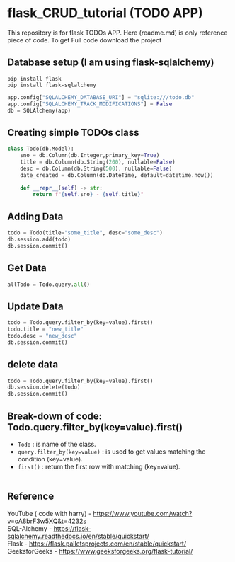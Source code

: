 # flask_CRUD_tutorial (TODO APP)

This repository is for flask TODOs APP. Here (readme.md) is only reference piece of code. To get Full code download the project

## Database setup (I am using flask-sqlalchemy)
```
pip install flask
pip install flask-sqlalchemy
```

```py
app.config["SQLALCHEMY_DATABASE_URI"] = "sqlite:///todo.db"
app.config["SQLALCHEMY_TRACK_MODIFICATIONS"] = False
db = SQLAlchemy(app)
```

## Creating simple TODOs class
```py
class Todo(db.Model):
    sno = db.Column(db.Integer,primary_key=True)
    title = db.Column(db.String(200), nullable=False)
    desc = db.Column(db.String(500), nullable=False)
    date_created = db.Column(db.DateTime, default=datetime.now())

    def __repr__(self) -> str:
        return f"{self.sno} - {self.title}"
```

## Adding Data
```py
todo = Todo(title="some_title", desc="some_desc")
db.session.add(todo)
db.session.commit()
```

## Get Data
```py
allTodo = Todo.query.all()
```

## Update Data
```py
todo = Todo.query.filter_by(key=value).first()
todo.title = "new_title"
todo.desc = "new_desc"
db.session.commit()
```

## delete data
```py
todo = Todo.query.filter_by(key=value).first()
db.session.delete(todo)
db.session.commit()
```

## Break-down of code: Todo.query.filter_by(key=value).first()
* `Todo` : is name of the class. <br>
* `query.filter_by(key=value)` : is used to get values matching the condition (key=value). <br>
* `first()` : return the first row with matching (key=value). <br> <br>


## Reference
YouTube ( code with harry) - https://www.youtube.com/watch?v=oA8brF3w5XQ&t=4232s <br>
SQL-Alchemy - https://flask-sqlalchemy.readthedocs.io/en/stable/quickstart/ <br>
Flask - https://flask.palletsprojects.com/en/stable/quickstart/ <br>
GeeksforGeeks - https://www.geeksforgeeks.org/flask-tutorial/ <br>


